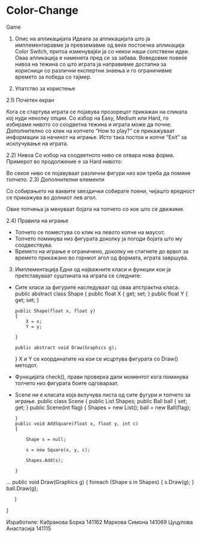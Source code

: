 # Color-Change
Game
1.	 Опис на апликацијата
Идеата за апликацијата што ја имплементиравме ја превземавме од веќе постоечка апликација Color Switch, притоа изменувајќи ја со некои наши сопствени идеи.
Оваа апликација е наменета пред се за забава. Воведовме повеќе нивоа на тежина со што играта ја направивме достапна за корисници со различни експертни знаења и го ограничивме времето за победа со тајмер.

2.	 Упатство за користење


2.1)	Почетен екран



Кога се стартува играта се појавува прозорецот прикажан на сликата кој нуди неколку опции.
Со избор на Easy, Medium или Hard, го избираме нивото со соодветна тежина и играта може да почне.
Дополнително со клик на копчето “How to play?“ се прикажуваат информации за начинот на играње.
Исто така постои и копче “Exit” за исклучување на играта.





2.2)	Нивоа
Со избор на соодветното ниво се отвара нова форма. 
Примерот во продолжение е за Hard нивото:
 

Во секое ниво се појавуваат различни фигури низ кои треба да помине топчето.
2.3)	Дополнителни елементи 

Со собирањето на ваквите ѕвездички собирате поени, чијашто вредност се прикажува во долниот лев агол.


Овие топчиња ја менуваат бојата на топчето со кое што се движиме.


2.4)	Правила на играње

-	Топчето се поместува со клик на левото копче на маусот.
-	Топчето поминува низ фигурата доколку ја погоди бојата што му соодвествува.
-	Времето на играње е ограничено, доколку не стигнете до врвот за времето прикажано во горниот агол од формата, играта завршува.

3.	 Имплементација
Едни од најважните класи и функции кои ја претставуваат суштината на играта се следните:
-	Сите класи за фигурите наследуваат од оваа апстрактна класа.
public abstract class Shape
    {
        public float X { get; set; }
        public float Y { get; set; }
      

        public Shape(float x, float y)
        {
            X = x;
            Y = y;
            
        }

        public abstract void Draw(Graphics g);

    }
X и Y се координатите на кои се исцртува фигурата со Draw() методот.
-	Функцијата check(), прави проверка дали моментот кога поминува топчето низ фигурата боите одговараат.

-	Scene ни е класата која вклучува листа од сите фугури и топчето за играње.
public class Scene
    {
        public List<Shape> Shapes;
        public Ball ball { set; get; }
        public Scene(int flag)
        {
            Shapes = new List<Shape>();
            ball = new Ball(flag);
           
        }
        public void AddSquare(float x, float y, int c)
        {

            Shape s = null;
           
            s = new Square(x, y, c);
           
            Shapes.Add(s);

        }
…
   public void Draw(Graphics g)
          {
            foreach (Shape s in Shapes)
            {
                s.Draw(g);
            }
            ball.Draw(g);
          

       }
}



Изработиле:
Кабранова Борка 141162
Маркова Симона 141069
Цуцулова Анастасија 141115

